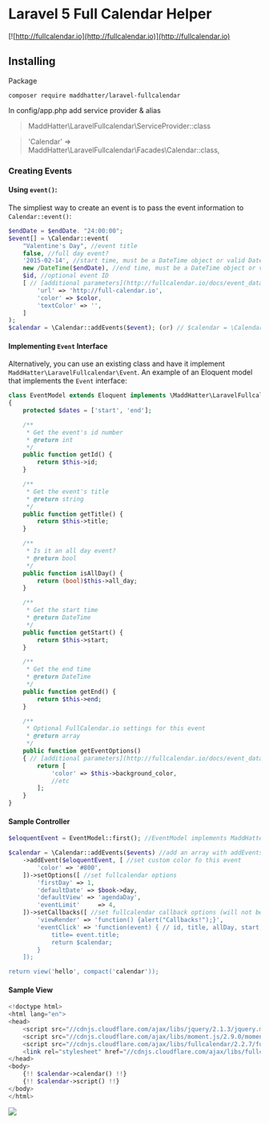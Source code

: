 # Laravel 5 Full Calendar Helper
[![http://fullcalendar.io](http://fullcalendar.io)](http://fullcalendar.io)

## Installing
Package

    composer require maddhatter/laravel-fullcalendar

In config/app.php add service provider & alias
> MaddHatter\LaravelFullcalendar\ServiceProvider::class

> 'Calendar' => MaddHatter\LaravelFullcalendar\Facades\Calendar::class,

### Creating Events

#### Using `event()`:
The simpliest way to create an event is to pass the event information to `Calendar::event()`:

```php
$endDate = $endDate. "24:00:00";
$event[] = \Calendar::event(
    "Valentine's Day", //event title
    false, //full day event?
    '2015-02-14', //start time, must be a DateTime object or valid DateTime format (http://bit.ly/1z7QWbg)
    new /DateTime($endDate), //end time, must be a DateTime object or valid DateTime format (http://bit.ly/1z7QWbg),
	$id, //optional event ID
	[ // [additional parameters](http://fullcalendar.io/docs/event_data/Event_Object)
		'url' => 'http://full-calendar.io',
		'color' => $color,
		'textColor' => '',
	]
);
$calendar = \Calendar::addEvents($event); (or) // $calendar = \Calendar::addEvent($event);
```
#### Implementing `Event` Interface

Alternatively, you can use an existing class and have it implement `MaddHatter\LaravelFullcalendar\Event`. An example of an Eloquent model that implements the `Event` interface:

```php
class EventModel extends Eloquent implements \MaddHatter\LaravelFullcalendar\Event
{
    protected $dates = ['start', 'end'];

    /**
     * Get the event's id number
     * @return int
     */
    public function getId() {
		return $this->id;
	}

    /**
     * Get the event's title
     * @return string
     */
    public function getTitle() {
        return $this->title;
    }

    /**
     * Is it an all day event?
     * @return bool
     */
    public function isAllDay() {
        return (bool)$this->all_day;
    }

    /**
     * Get the start time
     * @return DateTime
     */
    public function getStart() {
        return $this->start;
    }

    /**
     * Get the end time
     * @return DateTime
     */
    public function getEnd() {
        return $this->end;
    }

    /**
     * Optional FullCalendar.io settings for this event
     * @return array
     */
    public function getEventOptions()
    { // [additional parameters](http://fullcalendar.io/docs/event_data/Event_Object)
        return [
            'color' => $this->background_color,
			//etc
        ];
    }
}
```

#### Sample Controller

```php
$eloquentEvent = EventModel::first(); //EventModel implements MaddHatter\LaravelFullcalendar\Event

$calendar = \Calendar::addEvents($events) //add an array with addEvents
    ->addEvent($eloquentEvent, [ //set custom color fo this event
        'color' => '#800',
    ])->setOptions([ //set fullcalendar options
		'firstDay' => 1,
        'defaultDate' => $book->day,
        'defaultView' => 'agendaDay',
        'eventLimit'     => 4,
	])->setCallbacks([ //set fullcalendar callback options (will not be JSON encoded)
        'viewRender' => 'function() {alert("Callbacks!");}',
        'eventClick' => 'function(event) { // id, title, allDay, start, end
            title= event.title;
            return $calendar;
        }
    ]);

return view('hello', compact('calendar'));
```

#### Sample View

```php
<!doctype html>
<html lang="en">
<head>
    <script src="//cdnjs.cloudflare.com/ajax/libs/jquery/2.1.3/jquery.min.js"></script>
    <script src="//cdnjs.cloudflare.com/ajax/libs/moment.js/2.9.0/moment.min.js"></script>
    <script src="//cdnjs.cloudflare.com/ajax/libs/fullcalendar/2.2.7/fullcalendar.min.js"></script>
    <link rel="stylesheet" href="//cdnjs.cloudflare.com/ajax/libs/fullcalendar/2.2.7/fullcalendar.min.css"/>
</head>
<body>
    {!! $calendar->calendar() !!}
    {!! $calendar->script() !!}
</body>
</html>
```

![](http://i.imgur.com/qjgVhCY.png)
